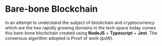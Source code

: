 # Bare-bone Blockchain

In an attempt to understand the subject of blockchain and cryptocurrency which are the two rapidly growing domains in the tech space today comes this bare-bone blockchain created using **NodeJS** + **Typescript** + **Jest**. The consensus algorithm adopted is Proof of work (poW). 